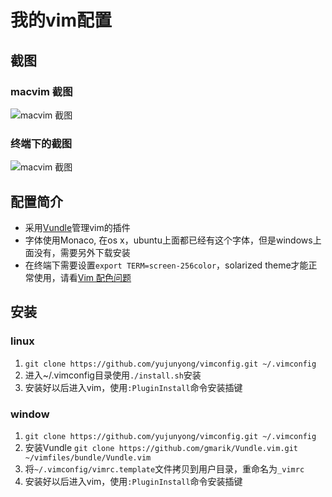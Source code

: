 # 我的vim配置

## 截图
### macvim 截图
![macvim 截图](https://yujunyong.github.io/images/vim/macvim.png)

### 终端下的截图
![macvim 截图](https://yujunyong.github.io/images/vim/vim.png)

## 配置简介
* 采用[Vundle](https://github.com/gmarik/Vundle.vim)管理vim的插件
* 字体使用Monaco, 在os x，ubuntu上面都已经有这个字体，但是windows上面没有，需要另外下载安装
* 在终端下需要设置`export TERM=screen-256color`，solarized theme才能正常使用，请看[Vim 配色问题](http://yujunyong.github.io/blog/2014/11/04/vim-pei-se-wen-ti/)

## 安装
### linux
1. `git clone https://github.com/yujunyong/vimconfig.git ~/.vimconfig`
2. 进入~/.vimconfig目录使用`./install.sh`安装
3. 安装好以后进入vim，使用`:PluginInstall`命令安装插键

### window
1. `git clone https://github.com/yujunyong/vimconfig.git ~/.vimconfig`
2. 安装Vundle `git clone https://github.com/gmarik/Vundle.vim.git ~/vimfiles/bundle/Vundle.vim`
3. 将`~/.vimconfig/vimrc.template`文件拷贝到用户目录，重命名为`_vimrc`
4. 安装好以后进入vim，使用`:PluginInstall`命令安装插键
